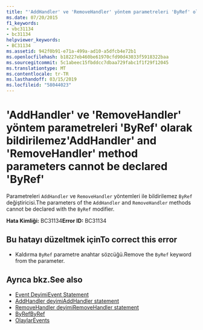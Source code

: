 ```yaml
---
title: "'AddHandler' ve 'RemoveHandler' yöntem parametreleri 'ByRef' olarak bildirilemez"
ms.date: 07/20/2015
f1_keywords:
- vbc31134
- bc31134
helpviewer_keywords:
- BC31134
ms.assetid: 942f0b91-e71a-499a-ad10-a5dfcb4e72b1
ms.openlocfilehash: b18227eb460be61970cfd90d43033f5918322baa
ms.sourcegitcommit: 5c1abeec15fbddcc7dbaa729fabc1f1f29f12045
ms.translationtype: MT
ms.contentlocale: tr-TR
ms.lasthandoff: 03/15/2019
ms.locfileid: "58044023"
---
```

# <a name="addhandler-and-removehandler-method-parameters-cannot-be-declared-byref"></a><span data-ttu-id="86c8f-102">'AddHandler' ve 'RemoveHandler' yöntem parametreleri 'ByRef' olarak bildirilemez</span><span class="sxs-lookup"><span data-stu-id="86c8f-102">'AddHandler' and 'RemoveHandler' method parameters cannot be declared 'ByRef'</span></span>
<span data-ttu-id="86c8f-103">Parametreleri `AddHandler` ve `RemoveHandler` yöntemleri ile bildirilemez `ByRef` değiştiricisi.</span><span class="sxs-lookup"><span data-stu-id="86c8f-103">The parameters of the `AddHandler` and `RemoveHandler` methods cannot be declared with the `ByRef` modifier.</span></span>  
  
 <span data-ttu-id="86c8f-104">**Hata Kimliği:** BC31134</span><span class="sxs-lookup"><span data-stu-id="86c8f-104">**Error ID:** BC31134</span></span>  
  
## <a name="to-correct-this-error"></a><span data-ttu-id="86c8f-105">Bu hatayı düzeltmek için</span><span class="sxs-lookup"><span data-stu-id="86c8f-105">To correct this error</span></span>  
  
-   <span data-ttu-id="86c8f-106">Kaldırma `ByRef` parametre anahtar sözcüğü.</span><span class="sxs-lookup"><span data-stu-id="86c8f-106">Remove the `ByRef` keyword from the parameter.</span></span>  
  
## <a name="see-also"></a><span data-ttu-id="86c8f-107">Ayrıca bkz.</span><span class="sxs-lookup"><span data-stu-id="86c8f-107">See also</span></span>

- [<span data-ttu-id="86c8f-108">Event Deyimi</span><span class="sxs-lookup"><span data-stu-id="86c8f-108">Event Statement</span></span>](../../visual-basic/language-reference/statements/event-statement.md)
- [<span data-ttu-id="86c8f-109">AddHandler deyimi</span><span class="sxs-lookup"><span data-stu-id="86c8f-109">AddHandler statement</span></span>](~/docs/visual-basic/language-reference/statements/addhandler-statement.md)
- [<span data-ttu-id="86c8f-110">RemoveHandler deyimi</span><span class="sxs-lookup"><span data-stu-id="86c8f-110">RemoveHandler statement</span></span>](~/docs/visual-basic/language-reference/statements/removehandler-statement.md)
- [<span data-ttu-id="86c8f-111">ByRef</span><span class="sxs-lookup"><span data-stu-id="86c8f-111">ByRef</span></span>](../../visual-basic/language-reference/modifiers/byref.md)
- [<span data-ttu-id="86c8f-112">Olaylar</span><span class="sxs-lookup"><span data-stu-id="86c8f-112">Events</span></span>](../../visual-basic/programming-guide/language-features/events/index.md)
